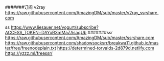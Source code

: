#######订阅
v2ray
https://raw.githubusercontent.com/AmazingDM/sub/master/v2ray_ssrshare.com

ss
https://www.liesauer.net/yogurt/subscribe?ACCESS_TOKEN=DAYxR3mMaZAsaqUb
#######ssr
https://raw.githubusercontent.com/AmazingDM/sub/master/ssrshare.com
https://raw.githubusercontent.com/shadowsocksrr/breakwa11.github.io/master/free/freenodeplain.txt
https://determined-torvalds-2d879d.netlify.com
https://yzzz.ml/freessr/

